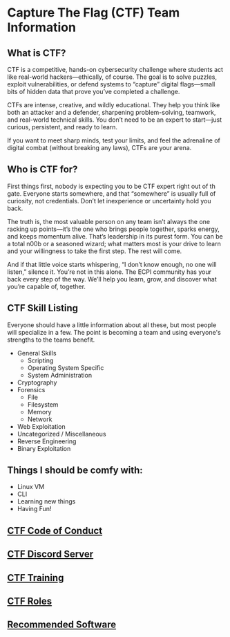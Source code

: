# Capture The Flag (CTF) Team Information
## What is CTF?
CTF is a competitive, hands-on cybersecurity challenge where students act like real-world hackers—ethically, of course. The goal is to solve puzzles, exploit vulnerabilities, or defend systems to “capture” digital flags—small bits of hidden data that prove you’ve completed a challenge.

CTFs are intense, creative, and wildly educational. They help you think like both an attacker and a defender, sharpening problem-solving, teamwork, and real-world technical skills. You don’t need to be an expert to start—just curious, persistent, and ready to learn.

If you want to meet sharp minds, test your limits, and feel the adrenaline of digital combat (without breaking any laws), CTFs are your arena.

## Who is CTF for?
First things first, nobody is expecting you to be CTF expert right out of th gate. Everyone starts somewhere, and that “somewhere” is usually full of curiosity, not credentials. Don’t let inexperience or uncertainty hold you back.

The truth is, the most valuable person on any team isn’t always the one racking up points—it’s the one who brings people together, sparks energy, and keeps momentum alive. That’s leadership in its purest form. You can be a total n00b or a seasoned wizard; what matters most is your drive to learn and your willingness to take the first step. The rest will come.

And if that little voice starts whispering, “I don’t know enough, no one will listen,” silence it. You’re not in this alone. The ECPI community has your back every step of the way. We’ll help you learn, grow, and discover what you’re capable of, together.

## CTF Skill Listing
Everyone should have a little information about all these, but most people will specialize in a few. The point is becoming a team and using everyone's strengths to the teams benefit. 
- General Skills
  - Scripting
  - Operating System Specific
  - System Administration
- Cryptography
- Forensics
  - File
  - Filesystem
  - Memory
  - Network
- Web Exploitation
- Uncategorized / Miscellaneous
- Reverse Engineering
- Binary Exploitation
## Things I should be comfy with:
- Linux VM
- CLI
- Learning new things
- Having Fun! 
## [CTF Code of Conduct](CodeOfConduct.md)
## [CTF Discord Server](https://discord.gg/gU4GedW7gE)
## [CTF Training](training.md)
## [CTF Roles](roles.md)
## [Recommended Software](software.md)
